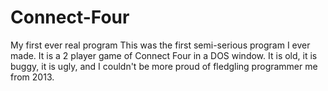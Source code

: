 # Connect-Four
My first ever real program
This was the first semi-serious program I ever made. It is a 2 player game of Connect Four in a DOS window. It is old, it is buggy, it is ugly, and I couldn't be more proud of fledgling programmer me from 2013.
